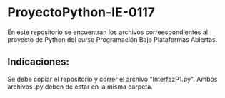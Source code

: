 # ProyectoPython-IE-0117

En este repositorio se encuentran los archivos correespondientes al proyecto de Python del curso Programación Bajo Plataformas Abiertas. 

## Indicaciones:

Se debe copiar el repositorio y correr el archivo "InterfazP1.py". Ambos archivos .py deben de estar en la misma carpeta.
